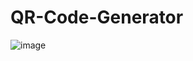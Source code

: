 # QR-Code-Generator

![image](https://github.com/RajdeepBng10/QR-Code-Generator/assets/138233165/b7aa1ce8-3284-40bd-bdd9-c41fed2816b0)
